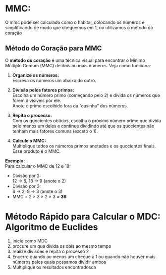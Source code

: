 # MMC:

O mmc pode ser calculado como o habital, colocando os números e simplificando de modo que cheguemos em 1, ou utilizamos o método do coração

## Método do Coração para MMC
O **método do coração** é uma técnica visual para encontrar o Mínimo Múltiplo Comum (MMC) de dois ou mais números. Veja como funciona:

1. **Organize os números:**  
   Escreva os números um abaixo do outro.

2. **Divisão pelos fatores primos:**  
   Escolha um número primo (começando pelo 2) e divida os números que forem divisíveis por ele.  
   Anote o primo escolhido fora da “casinha” dos números.

3. **Repita o processo:**  
   Com os quocientes obtidos, escolha o próximo número primo que divida pelo menos um deles e continue dividindo até que os quocientes não tenham mais fatores comuns (exceto o 1).

4. **Calcule o MMC:**  
   Multiplique todos os números primos anotados e os quocientes finais. Esse produto é o MMC.

**Exemplo:**  
Para calcular o MMC de 12 e 18:
- Divisão por 2:  
  12 → 6, 18 → 9 (anote o 2)
- Divisão por 3:  
  6 → 2, 9 → 3 (anote o 3)  
- MMC = 2 × 3 × 2 × 3 = **36**

# Método Rápido para Calcular o MDC: Algoritmo de Euclides

1) Inicie como MDC
2) procure um que divida os dois ao mesmo tempo
3) realize divisões e repita o processo 2
4) Encerre quando ao menos um chegue a 1 ou quando não houver mais números pelos quais possamos dividir ambos
5) Multiplique os resultados encontradosca